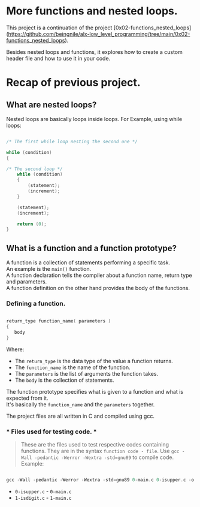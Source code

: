 # More functions and nested loops.

This project is a continuation of the project [0x02-functions_nested_loops] (https://github.com/beingnile/alx-low_level_programming/tree/main/0x02-functions_nested_loops).

Besides nested loops and functions, it explores how to create a custom header file and how to use it in your code.

# Recap of previous project.

## What are nested loops?

Nested loops are basically loops inside loops.
For Example, using while loops:

```c

/* The first while loop nesting the second one */

while (condition)
{

/* The second loop */
	while (condition)
	{
		(statement);
		(increment);
	}

	(statement);
	(increment);

	return (0);
}

```

## What is a function and a function prototype?

A function is a collection of statements performing a specific task.  
An example is the `main()` function.  
A function declaration tells the compiler about a function name, return type and parameters.  
A function definition on the other hand provides the body of the functions.


### Defining a function.

```c

return_type function_name( parameters ) 
{
   body
}

```

Where:

* The `return_type` is the data type of the value a function returns.
* The `function_name` is the name of the function.
* The `parameters` is the list of arguments the function takes.
* The `body` is the collection of statements.

The function prototype specifies what is given to a function and what is expected from it.  
It's basically the `function_name` and the `parameters` together.

The project files are all written in C and compiled using gcc.

### * Files used for testing code. *

> These are the files used to test respective codes containing functions.
> They are in the syntax `function code - file`.
> Use `gcc -Wall -pedantic -Werror -Wextra -std=gnu89` to compile code.
> Example:

```c

gcc -Wall -pedantic -Werror -Wextra -std=gnu89 0-main.c 0-isupper.c -o 0-isupper.

```

* `0-isupper.c` - `0-main.c`
* `1-isdigit.c` - `1-main.c`
